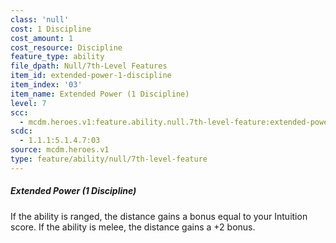 ```yaml
---
class: 'null'
cost: 1 Discipline
cost_amount: 1
cost_resource: Discipline
feature_type: ability
file_dpath: Null/7th-Level Features
item_id: extended-power-1-discipline
item_index: '03'
item_name: Extended Power (1 Discipline)
level: 7
scc:
  - mcdm.heroes.v1:feature.ability.null.7th-level-feature:extended-power-1-discipline
scdc:
  - 1.1.1:5.1.4.7:03
source: mcdm.heroes.v1
type: feature/ability/null/7th-level-feature
---
```


##### Extended Power (1 Discipline)

If the ability is ranged, the distance gains a bonus equal to your Intuition score. If the ability is melee, the distance gains a +2 bonus.
